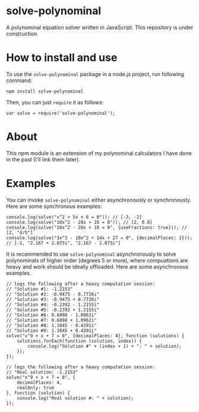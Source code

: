 # solve-polynominal
A polynominal equation solver written in JavaScript. This repository is under construction.

# How to install and use
To use the `solve-polynominal` package in a node.js project, run following command:

    npm install solve-polynominal

Then, you can just `require` it as follows:

    var solve = require('solve-polynominal');

# About
This npm module is an extension of my polynominal calculators I have done in the past (I'll link them later).

# Examples
You can invoke `solve-polynominal` either asynchronously or synchronously. Here are some synchronous examples:

    console.log(solve("x^2 + 5x + 6 = 0")); // [-3, -2]
    console.log(solve("10x^2 - 28x + 16 = 0")); // [2, 0.8]
    console.log(solve("10x^2 - 28x + 16 = 0", {useFractions: true})); // [2, "4/5"]
    console.log(solve("3x^3 - 10x^2 + 14x + 27 = 0", {decimalPlaces: 3})); // [-1, "2.167 + 2.075i", "2.167 - 2.075i"]
    
It is recommended to use `solve-polynominal` asynchronously to solve polynominals of higher order (degrees 5 or more), where compuations are heavy and work should be ideally offloaded. Here are some asynchronous examples.

    // logs the following after a heavy computation session:
    // "Solution #1: -1.2153" 
    // "Solution #2: -0.9475 - 0.7726i"
    // "Solution #3: -0.9475 + 0.7726i"
    // "Solution #4: -0.2392 - 1.2155i"
    // "Solution #5: -0.2392 + 1.2155i"
    // "Solution #6: 0.6098 - 1.0962i"
    // "Solution #7: 0.6098 + 1.0962i"
    // "Solution #8: 1.1845 - 0.4391i"
    // "Solution #9: 1.1845 + 0.4391i"
    solve("x^9 + x + 7 = 0", {decimalPlaces: 4}, function (solutions) {
        solutions.forEach(function (solution, index)) {
            console.log("Solution #" + (index + 1) + ": " + solution);
        });
    });
    
    // logs the following after a heavy computation session:
    // "Real solution: -1.2153"
    solve("x^9 + x + 7 = 0", {
        decimalPlaces: 4, 
        realOnly: true
    }, function (solution) {
        console.log("Real solution #: " + solution);
    });
    

    
